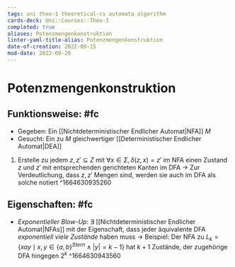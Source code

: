 ```yaml
---
tags: uni theo-1 theoretical-cs automata algorithm
cards-deck: Uni::Courses::Theo-I
completed: true
aliases: Potenzmengenkonstruktion
linter-yaml-title-alias: Potenzmengenkonstruktion
date-of-creation: 2022-09-15
mod-date: 2022-09-20
---
```


# Potenzmengenkonstruktion

## Funktionsweise: #fc
- Gegeben: Ein [[Nichtdeterministischer Endlicher Automat|NFA]] $M$
- Gesucht: Ein zu $M$ gleichwertiger [[Deterministischer Endlicher Automat|DEA]]
1. Erstelle zu jedem $z,z'\subseteq Z$ mit $\forall x\in\Sigma,\delta(z,x)=z'$ im NFA einen Zustand $z$ und $z'$ mit entsprechenden gerichteten Kanten im DFA
	→ Zur Verdeutlichung, dass $z,z'$ Mengen sind, werden sie auch im DFA als solche notiert
^1664630935260

## Eigenschaften: #fc
- *Exponentieller Blow-Up*: $\exists$ [[Nichtdeterministischer Endlicher Automat|NFAs]] mit der Eigenschaft, dass jeder äquivalente DFA *exponentiell viele Zustände* haben muss
	→ Beispiel: Der NFA zu $L_k=\{xay\mid x,y\in\{a,b\}^{Stern}\wedge|y|=k-1\}$ hat $k+1$ Zustände, der zugehörige DFA hingegen $2^k$
^1664630943560
